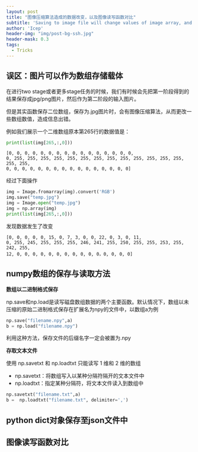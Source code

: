 ```yaml
---
layout: post
title: "图像压缩算法造成的数据改变，以及图像读写函数对比"
subtitle: 'Saving to image file will change values of image array, and some image utility functions'
author: 'Icep'
header-img: "img/post-bg-ssh.jpg"
header-mask: 0.3
tags:
  - Tricks
---
```

## 误区：图片可以作为数组存储载体

在进行two stage或者更多stage任务的时候，我们有时候会先把第一阶段得到的结果保存成jpg/png图片，然后作为第二阶段的输入图片。

但是其实函数保存二位数组，保存为.jpg图片时，会有图像压缩算法，从而更改一些数组数值，造成信息出错。

例如我们展示一个二维数组原本第265行的数据值是：
```python
print(list(img[265,:,0]))
```
```
[0, 0, 0, 0, 0, 0, 0, 0, 0, 0, 0, 0, 0, 0, 0, 0,
0, 255, 255, 255, 255, 255, 255, 255, 255, 255, 255, 255, 255, 255, 255, 255, 
0, 0, 0, 0, 0, 0, 0, 0, 0, 0, 0, 0, 0, 0, 0, 0]
```
经过下面操作
```python
img = Image.fromarray(img).convert('RGB')
img.save("temp.jpg")
img = Image.open("temp.jpg")
img = np.array(img)
print(list(img[265,:,0]))
```
发现数据发生了改变
```
[0, 0, 0, 0, 0, 15, 0, 7, 3, 0, 0, 22, 0, 3, 0, 11, 
0, 255, 245, 255, 255, 255, 246, 241, 255, 250, 255, 255, 253, 255, 242, 255, 
12, 0, 0, 0, 0, 0, 0, 0, 0, 0, 0, 0，0, 0, 0, 0]
```

## numpy数组的保存与读取方法
**数组以二进制格式保存**

np.save和np.load是读写磁盘数组数据的两个主要函数。默认情况下，数组以未压缩的原始二进制格式保存在扩展名为npy的文件中，以数组a为例
```python
np.save("filename.npy",a) 
b = np.load("filename.npy")
```

利用这种方法，保存文件的后缀名字一定会被置为.npy

**存取文本文件**

使用 np.savetxt 和 np.loadtxt 只能读写 1 维和 2 维的数组 

- np.savetxt：将数组写入以某种分隔符隔开的文本文件中 
- np.loadtxt：指定某种分隔符，将文本文件读入到数组中
```python
np.savetxt("filename.txt",a) 
b =  np.loadtxt("filename.txt", delimiter=',')
```

## python dict对象保存至json文件中

## 图像读写函数对比

